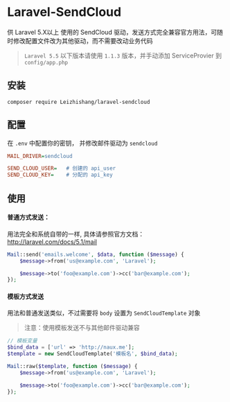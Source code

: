 # Laravel-SendCloud

供 Laravel 5.X以上 使用的 SendCloud 驱动，发送方式完全兼容官方用法，可随时修改配置文件改为其他驱动，而不需要改动业务代码

> `Laravel 5.5` 以下版本请使用 `1.1.3` 版本，并手动添加 ServiceProvier  到 `config/app.php`

## 安装

```
composer require Leizhishang/laravel-sendcloud
```

## 配置

在 `.env` 中配置你的密钥， 并修改邮件驱动为 `sendcloud`

```ini
MAIL_DRIVER=sendcloud

SEND_CLOUD_USER=   # 创建的 api_user
SEND_CLOUD_KEY=    # 分配的 api_key
```

## 使用

#### 普通方式发送：
用法完全和系统自带的一样, 具体请参照官方文档： http://laravel.com/docs/5.1/mail

```php
Mail::send('emails.welcome', $data, function ($message) {
    $message->from('us@example.com', 'Laravel');

    $message->to('foo@example.com')->cc('bar@example.com');
});
```

#### 模板方式发送
用法和普通发送类似，不过需要将 `body` 设置为 `SendCloudTemplate` 对象

>  注意：使用模板发送不与其他邮件驱动兼容

```php
// 模板变量
$bind_data = ['url' => 'http://naux.me'];
$template = new SendCloudTemplate('模板名', $bind_data);

Mail::raw($template, function ($message) {
    $message->from('us@example.com', 'Laravel');

    $message->to('foo@example.com')->cc('bar@example.com');
});
```
